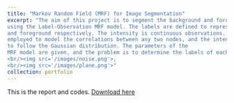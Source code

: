 ```yaml
---
title: "Markov Random Field (MRF) for Image Segmentation"
excerpt: "The aim of this project is to segment the background and foreground of an image
using the Label-Observation MRF model. The labels are defined to represent the background
and foreground respectively. The intensity is continuous observations. The Potts model is
employed to model the correlations between any two nodes, and the intensity is assumed
to follow the Gaussian distribution. The parameters of the
MRF model are given, and the problem is to determine the labels of each nodes.
<br/><img src='/images/noise.png'>,
<br/><img src='/images/plane.png'>"
collection: portfolio
--- 
```

This is the report and codes.
[Download here](http://Wendy0601.github.io/files/segment.pdf)
